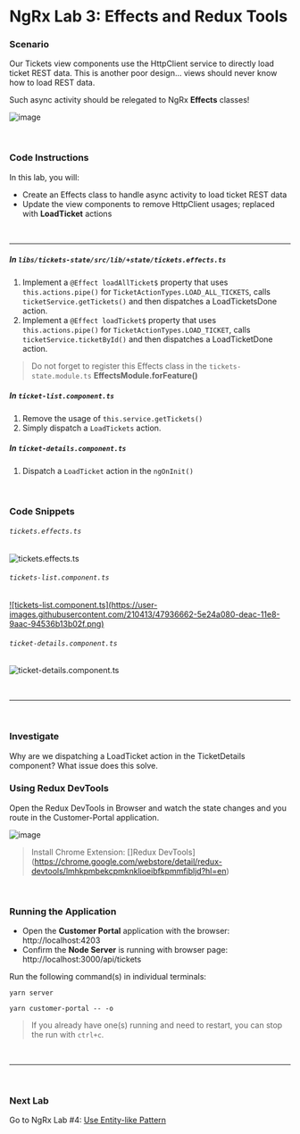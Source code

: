 # NgRx Lab 3: Effects and Redux Tools


### Scenario

Our Tickets view components use the HttpClient service to directly load ticket REST data. This is another poor design... views should never know how to load REST data.

Such async activity should be relegated to NgRx **Effects** classes!

![image](https://user-images.githubusercontent.com/210413/47959514-0d986a80-dfb4-11e8-9a6f-a52c53cbbdcd.png)

<br/>

### Code Instructions

In this lab, you will:

  * Create an Effects class to handle async activity to load ticket REST data 
  * Update the view components to remove HttpClient usages; replaced with **LoadTicket** actions
  
<br/>

----
  
##### In `libs/tickets-state/src/lib/+state/tickets.effects.ts`

1. Implement a `@Effect loadAllTicket$` property that uses `this.actions.pipe()` for `TicketActionTypes.LOAD_ALL_TICKETS`, calls `ticketService.getTickets()` and then dispatches a LoadTicketsDone action.
2. Implement a `@Effect loadTicket$` property that uses `this.actions.pipe()` for `TicketActionTypes.LOAD_TICKET`, calls `ticketService.ticketById()` and then dispatches a LoadTicketDone action.

> Do not forget to register this Effects class in the `tickets-state.module.ts` **EffectsModule.forFeature()**
  
##### In `ticket-list.component.ts`

1. Remove the usage of `this.service.getTickets()`
2. Simply dispatch a `LoadTickets` action. 

##### In `ticket-details.component.ts`

1. Dispatch a `LoadTicket` action in the `ngOnInit()` 


<br/>

### Code Snippets

###### `tickets.effects.ts`

![tickets.effects.ts](https://user-images.githubusercontent.com/210413/47936640-4cdb9400-deac-11e8-94d5-46facc5d917b.png)

###### `tickets-list.component.ts`

<a href="https://carbon.now.sh/?bg=rgba(255%2C255%2C255%2C1)&t=seti&wt=none&l=application%2Ftypescript&ds=false&dsyoff=6px&dsblur=8px&wc=true&wa=true&pv=48px&ph=32px&ln=false&fm=Hack&fs=14px&lh=133%25&si=false&code=%252F%252F%2520tickets.effects.ts%250A%250Aimport%2520%257B%2520Injectable%2520%257D%2520from%2520%27%2540angular%252Fcore%27%253B%250Aimport%2520%257B%2520Effect%252C%2520Actions%252C%2520ofType%2520%257D%2520from%2520%27%2540ngrx%252Feffects%27%253B%250A%250Aimport%2520%257B%2520catchError%252C%2520exhaustMap%252C%2520map%252C%2520mergeMap%2520%257D%2520from%2520%27rxjs%252Foperators%27%253B%250Aimport%2520%257B%2520TicketService%2520%257D%2520from%2520%27%2540tuskdesk-suite%252Fbackend%27%253B%250A%250Aimport%2520%257B%250A%2520%2520LoadTicket%252C%250A%2520%2520LoadTickets%252C%250A%2520%2520TicketActionTypes%252C%250A%2520%2520LoadTicketsDone%252C%250A%2520%2520LoadTicketDone%252C%250A%2520%2520LoadTicketsError%252C%250A%2520%2520LoadTicketError%250A%257D%2520from%2520%27.%252Ftickets.actions%27%253B%250Aimport%2520%257B%2520of%2520%257D%2520from%2520%27rxjs%27%253B%250A%250A%2540Injectable()%250Aexport%2520class%2520TicketsEffects%2520%257B%250A%2520%2520%252F**%250A%2520%2520%2520*%2520Load%2520All%2520Tickets%2520and%2520update%2520state%2520upon%2520server%2520response%250A%2520%2520%2520*%252F%250A%2520%2520%2540Effect()%250A%2520%2520loadTickets%2524%2520%253D%2520this.actions.pipe(%250A%2520%2520%2520%2520ofType%253CLoadTickets%253E(TicketActionTypes.LOAD_ALL_TICKETS)%252C%250A%2520%2520%2520%2520exhaustMap(()%2520%253D%253E%2520%257B%250A%2520%2520%2520%2520%2520%2520return%2520this.ticketService.getTickets().pipe(%250A%2520%2520%2520%2520%2520%2520%2520%2520map(tickets%2520%253D%253E%2520new%2520LoadTicketsDone(tickets))%252C%250A%2520%2520%2520%2520%2520%2520%2520%2520catchError(err%2520%253D%253E%2520%257B%250A%2520%2520%2520%2520%2520%2520%2520%2520%2520%2520return%2520of(new%2520LoadTicketsError(err.toString()))%253B%250A%2520%2520%2520%2520%2520%2520%2520%2520%257D)%250A%2520%2520%2520%2520%2520%2520)%253B%250A%2520%2520%2520%2520%257D)%250A%2520%2520)%253B%250A%250A%2520%2520%252F**%250A%2520%2520%2520*%2520Load%2520Ticket%2520by%2520Id%2520and%2520update%2520state%2520upon%2520server%2520response%250A%2520%2520%2520*%252F%250A%2520%2520%2540Effect()%250A%2520%2520loadTicketById%2524%2520%253D%2520this.actions.pipe(%250A%2520%2520%2520%2520ofType%253CLoadTicket%253E(TicketActionTypes.LOAD_TICKET)%252C%250A%2520%2520%2520%2520map(action%2520%253D%253E%2520action.ticketId)%252C%250A%2520%2520%2520%2520mergeMap(ticketId%2520%253D%253E%2520%257B%250A%2520%2520%2520%2520%2520%2520return%2520this.ticketService.ticketById(ticketId).pipe(%250A%2520%2520%2520%2520%2520%2520%2520%2520map(ticket%2520%253D%253E%2520new%2520LoadTicketDone(ticket))%252C%250A%2520%2520%2520%2520%2520%2520%2520%2520catchError(err%2520%253D%253E%2520%257B%250A%2520%2520%2520%2520%2520%2520%2520%2520%2520%2520return%2520of(new%2520LoadTicketError(err.toString()))%253B%250A%2520%2520%2520%2520%2520%2520%2520%2520%257D)%250A%2520%2520%2520%2520%2520%2520)%253B%250A%2520%2520%2520%2520%257D)%250A%2520%2520)%253B%250A%250A%2520%2520constructor(private%2520actions%253A%2520Actions%252C%2520private%2520ticketService%253A%2520TicketService)%2520%257B%257D%250A%257D%250A&es=2x&wm=false&ts=false" target="_blank">
![tickets-list.component.ts](https://user-images.githubusercontent.com/210413/47936662-5e24a080-deac-11e8-9aac-94536b13b02f.png)
</a>

###### `ticket-details.component.ts`

![ticket-details.component.ts](https://user-images.githubusercontent.com/210413/47936682-798fab80-deac-11e8-9543-443bd895157c.png)

<br/>


----

<br/>


### Investigate

Why are we dispatching a LoadTicket action in the TicketDetails component? What issue does this solve.


### Using Redux DevTools 

Open the Redux DevTools in Browser and watch the state changes and you route in the Customer-Portal application.

![image](https://user-images.githubusercontent.com/210413/47936825-f1f66c80-deac-11e8-8a17-d80f742bfdee.png)

> Install Chrome Extension: []Redux DevTools](https://chrome.google.com/webstore/detail/redux-devtools/lmhkpmbekcpmknklioeibfkpmmfibljd?hl=en)


<br/>

### Running the Application

*  Open the **Customer Portal** application with the browser: http://localhost:4203
*  Confirm the **Node Server** is running with browser page:  http://localhost:3000/api/tickets

Run the following command(s) in individual terminals:

```console
yarn server
```

```console
yarn customer-portal -- -o
```

> If you already have one(s) running and need to restart, you can stop the run with `ctrl+c`.


<br/>

----

<br/>


### Next Lab

Go to NgRx Lab #4: [Use Entity-like Pattern](lab-4.md)
